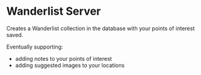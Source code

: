 # Wanderlist Server

Creates a Wanderlist collection in the database with your points of interest saved.

Eventually supporting:
* adding notes to your points of interest
* adding suggested images to your locations
